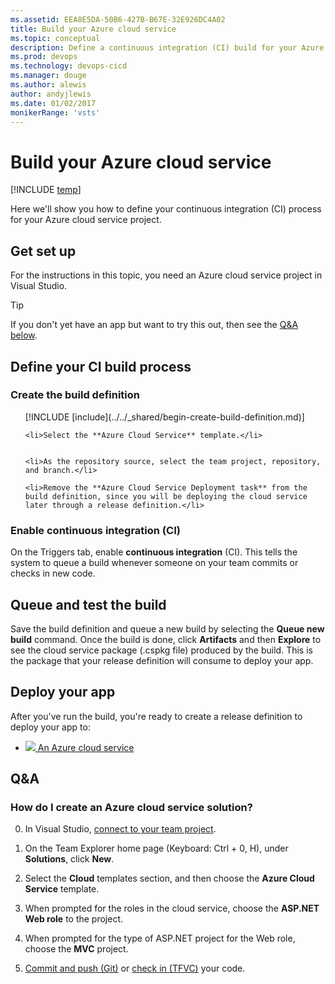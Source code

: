 ```yaml
---
ms.assetid: EEA8E5DA-50B6-427B-B67E-32E926DC4A02
title: Build your Azure cloud service
ms.topic: conceptual
description: Define a continuous integration (CI) build for your Azure cloud service in VSTS or Microsoft Team Foundation Server (TFS)
ms.prod: devops
ms.technology: devops-cicd
ms.manager: douge
ms.author: alewis
author: andyjlewis
ms.date: 01/02/2017
monikerRange: 'vsts'
---
```



# Build your Azure cloud service

[!INCLUDE [temp](../../_shared/version.md)]

Here we'll show you how to define your continuous integration (CI) process for your Azure cloud service project.

## Get set up

For the instructions in this topic, you need an Azure cloud service project in Visual Studio.

> [!TIP]
> If you don't yet have an app but want to try this out, then see the [Q&A below](#new_solution).

## Define your CI build process

### Create the build definition

<ol>
    [!INCLUDE [include](../../_shared/begin-create-build-definition.md)]

    <li>Select the **Azure Cloud Service** template.</li>


    <li>As the repository source, select the team project, repository, and branch.</li>

    <li>Remove the **Azure Cloud Service Deployment task** from the build definition, since you will be deploying the cloud service later through a release definition.</li>
</ol>

### Enable continuous integration (CI)

On the Triggers tab, enable **continuous integration** (CI). This tells the system to queue a build whenever someone on your team commits or checks in new code.

## Queue and test the build

Save the build definition and queue a new build by selecting the **Queue new build** command. Once the build is done, click **Artifacts** and then **Explore** to see the cloud service package (.cspkg file) produced by the build. This is the package that your release definition will consume to deploy your app.

## Deploy your app

After you've run the build, you're ready to create a release definition to deploy your app to:

* <a href="../cd/deploy-cloudservice-cloudservice.md"><img src="../../tasks/deploy/_img/azure-cloud-service-deployment-icon.png"/> An Azure cloud service</a>

## Q&A

<!-- BEGINSECTION class="md-qanda" -->

<h3 id="new_solution">How do I create an Azure cloud service solution?</h3>

0. In Visual Studio, [connect to your team project](../../../user-guide/connect-team-projects.md#visual-studio).

0. On the Team Explorer home page (Keyboard: Ctrl + 0, H), under **Solutions**, click **New**.

0. Select the **Cloud** templates section, and then choose the **Azure Cloud Service** template.

0. When prompted for the roles in the cloud service, choose the **ASP.NET Web role** to the project.

0. When prompted for the type of ASP.NET project for the Web role, choose the **MVC** project.

0. [Commit and push (Git)](../../../git/share-your-code-in-git-vs.md) or [check in (TFVC)](../../../tfvc/share-your-code-in-tfvc-vs.md) your code.

<!-- ENDSECTION -->
